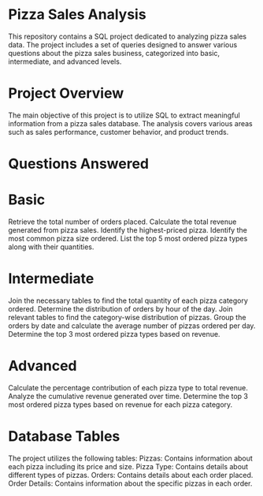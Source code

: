 # Pizza Sales Analysis
This repository contains a SQL project dedicated to analyzing pizza sales data. The project includes a set of queries designed to answer various questions about the pizza sales business, categorized into basic, intermediate, and advanced levels.

# Project Overview
The main objective of this project is to utilize SQL to extract meaningful information from a pizza sales database. The analysis covers various areas such as sales performance, customer behavior, and product trends.

# Questions Answered
# Basic
Retrieve the total number of orders placed.
Calculate the total revenue generated from pizza sales.
Identify the highest-priced pizza.
Identify the most common pizza size ordered.
List the top 5 most ordered pizza types along with their quantities.
# Intermediate
Join the necessary tables to find the total quantity of each pizza category ordered.
Determine the distribution of orders by hour of the day.
Join relevant tables to find the category-wise distribution of pizzas.
Group the orders by date and calculate the average number of pizzas ordered per day.
Determine the top 3 most ordered pizza types based on revenue.
# Advanced
Calculate the percentage contribution of each pizza type to total revenue.
Analyze the cumulative revenue generated over time.
Determine the top 3 most ordered pizza types based on revenue for each pizza category.

# Database Tables
The project utilizes the following tables:
Pizzas: Contains information about each pizza including its price and size.
Pizza Type: Contains details about different types of pizzas.
Orders: Contains details about each order placed.
Order Details: Contains information about the specific pizzas in each order.
